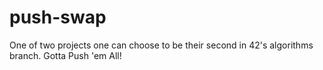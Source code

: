# push-swap
One of two projects one can choose to be their second in 42's algorithms branch.  Gotta Push 'em All!
